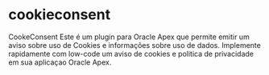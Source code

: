 # cookieconsent
CookeConsent
Este é um plugin para Oracle Apex que permite emitir um aviso sobre uso de Cookies e informações sobre uso de dados.
Implemente rapidamente com low-code um aviso de cookies e politica de privacidade em sua aplicaçao Oracle Apex.
